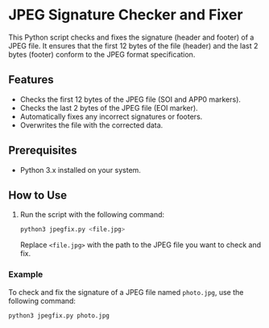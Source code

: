 # JPEG Signature Checker and Fixer

This Python script checks and fixes the signature (header and footer) of a JPEG file. It ensures that the first 12 bytes of the file (header) and the last 2 bytes (footer) conform to the JPEG format specification.

## Features
- Checks the first 12 bytes of the JPEG file (SOI and APP0 markers).
- Checks the last 2 bytes of the JPEG file (EOI marker).
- Automatically fixes any incorrect signatures or footers.
- Overwrites the file with the corrected data.

## Prerequisites
- Python 3.x installed on your system.

## How to Use

1. Run the script with the following command:
    ```bash
    python3 jpegfix.py <file.jpg>
    ```

    Replace `<file.jpg>` with the path to the JPEG file you want to check and fix.

### Example

To check and fix the signature of a JPEG file named `photo.jpg`, use the following command:

```bash
python3 jpegfix.py photo.jpg
